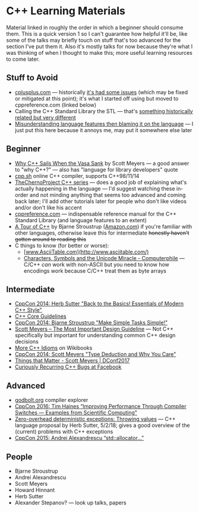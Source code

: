 # C++ Learning Materials

Material linked in roughly the order in which a beginner should consume them.  This is a quick version 1 so I can't guarantee how helpful it'll be, like some of the talks may briefly touch on stuff that's too advanced for the section I've put them it.  Also it's mostly talks for now because they're what I was thinking of when I thought to make this; more useful learning resources to come later.


## Stuff to Avoid

* [cplusplus.com](http://www.cplusplus.com/) — historically [it's had some issues](https://stackoverflow.com/questions/6520052/whats-wrong-with-cplusplus-com) (which may be fixed or mitigated at this point); it's what I started off using but moved to cppreference.com (linked below)
* Calling the C++ Standard Library the STL — that's [something historically related but very different](https://en.wikipedia.org/wiki/Standard_Template_Library)
* [Misunderstanding language features then blaming it on the language](https://www.youtube.com/watch?v=B2BFbs0DJzw) — I just put this here because it annoys me, may put it somewhere else later


## Beginner

* [Why C++ Sails When the Vasa Sank](https://www.youtube.com/watch?v=ltCgzYcpFUI) by Scott Meyers — a good answer to "why C++?" — also has "language for library developers" quote
* [cpp.sh](http://cpp.sh/) online C++ compiler, supports C++98/11/14
* [TheChernoProject C++ series](https://www.youtube.com/playlist?list=PLlrATfBNZ98dudnM48yfGUldqGD0S4FFb&disable_polymer=true) — does a good job of explaining what's actually happening in the language — I'd suggest watching these in-order and not minding anything that seems too advanced and coming back later; I'll add other tutorials later for people who don't like videos and/or don't like his accent
* [cppreference.com](cppreference.com) — indispensable reference manual for the C++ Standard Library (and language features to an extent)
* [A Tour of C++](http://www.stroustrup.com/Tour.html) by Bjarne Stroustrup ([Amazon.com](https://www.amazon.com/Tour-C-Depth/dp/0321958314)) if you're familiar with other languages, otherwise leave this for intermediate ~~honestly haven't gotten around to reading this~~
* C things to know (for better or worse):
    * [www.AsciiTable.com](http://www.asciitable.com/)
    * [Characters, Symbols and the Unicode Miracle - Computerphile](https://www.youtube.com/watch?v=MijmeoH9LT4) — C/C++ *can* work with non-ASCII but you need to know how encodings work because C/C++ treat them as byte arrays


## Intermediate

* [CppCon 2014: Herb Sutter "Back to the Basics! Essentials of Modern C++ Style"](https://www.youtube.com/watch?v=xnqTKD8uD64)
* [C++ Core Guidelines](https://github.com/isocpp/CppCoreGuidelines)
* [CppCon 2014: Bjarne Stroustrup "Make Simple Tasks Simple!"](https://www.youtube.com/watch?v=nesCaocNjtQ)
* [Scott Meyers – The Most Important Design Guideline](https://www.youtube.com/watch?v=5tg1ONG18H8) — Not C++ specifically but important for understanding common C++ design decisions
* [More C++ Idioms](https://en.wikibooks.org/wiki/More_C%2B%2B_Idioms) on Wikibooks
* [CppCon 2014: Scott Meyers "Type Deduction and Why You Care"](https://www.youtube.com/watch?v=wQxj20X-tIU)
* [Things that Matter - Scott Meyers | DConf2017](https://www.youtube.com/watch?v=RT46MpK39rQ)
* [Curiously Recurring C++ Bugs at Facebook](https://www.youtube.com/watch?v=3MB2iiCkGxg)


## Advanced

* [godbolt.org](https://godbolt.org/) compiler explorer
* [CppCon 2016: Tim Haines “Improving Performance Through Compiler Switches — Examples from Scientific Computing"](https://www.youtube.com/watch?v=w5Z4JlMJ1VQ)
* [Zero-overhead deterministic exceptions: Throwing values](http://www.open-std.org/jtc1/sc22/wg21/docs/papers/2018/p0709r0.pdf) — C++ language proposal by Herb Sutter, 5/2/18; gives a good overview of the (current) problems with C++ exceptions
* [CppCon 2015: Andrei Alexandrescu “std::allocator...”](https://www.youtube.com/watch?v=LIb3L4vKZ7U)


## People

* Bjarne Stroustrup
* Andrei Alexandrescu
* Scott Meyers
* Howard Hinnant
* Herb Sutter
* Alexander Stepanov? — look up talks, papers
